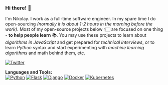 ### Hi there! 👋

I'm Nikolay. I work as a full-time software engineer. In my spare time I do open-sourcing _(normally it is about 1-2 hours in the morning before the work)_. Most of my open-source projects below 👇🏻 are focused on one thing -  **to help people learn** 📚. You may use these projects to learn about _algorithms in JavaScript_ and get prepared for _technical interviews_, or to learn _Python_ syntax and start experimenting with _machine learning algorithms_ and math behind them, etc.

[![Twitter](https://img.shields.io/badge/-Twitter-222222?style=flat-square&logo=twitter&logoColor=white&link=https://twitter.com/bayborodin)](https://twitter.com/bayborodin) 


**Languages and Tools:**  
[![Python](https://img.shields.io/badge/Python-blue?style=flat&logo=python&logoColor=white&link=https://github.com/bayborodin)](https://github.com/bayborodin) 
[![Flask](https://img.shields.io/badge/Flask-gray?style=flat&logo=flask&logoColor=white&link=https://github.com/bayborodin)](https://github.com/bayborodin) 
[![Django](https://img.shields.io/badge/Django-darkgreen?style=flat&logo=django&logoColor=white&link=https://github.com/bayborodin)](https://github.com/bayborodin) 
[![Docker](https://img.shields.io/badge/-Docker-2496ED?style=flat&logo=docker&logoColor=white&link=https://github.com/bayborodin)](https://github.com/bayborodin) 
[![Kubernetes](https://img.shields.io/badge/-Kubernetes-326CE5?style=flat&logo=kubernetes&logoColor=white&link=https://github.com/bayborodin)](https://github.com/bayborodin) 
